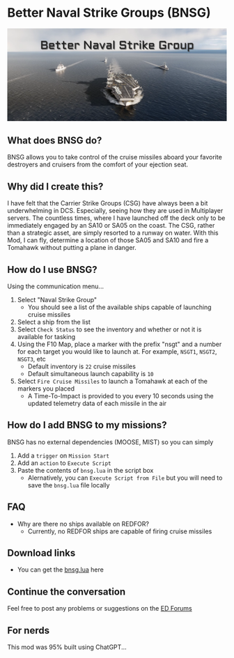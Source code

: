 # Better Naval Strike Groups (BNSG)

![Banner](.github/media/bnsg-logo.png)

## What does BNSG do?
BNSG allows you to take control of the cruise missiles aboard your favorite destroyers and cruisers from the comfort of your ejection seat.

## Why did I create this?
I have felt that the Carrier Strike Groups (CSG) have always been a bit underwhelming in DCS. Especially, seeing how they are used in Multiplayer servers. The countless times, where I have launched off the deck only to be immediately engaged by an SA10 or SA05 on the coast. The CSG, rather than a strategic asset, are simply resorted to a runway on water. With this Mod, I can fly, determine a location of those SA05 and SA10 and fire a Tomahawk without putting a plane in danger.

## How do I use BNSG?
Using the communication menu...
1. Select "Naval Strike Group"
    * You should see a list of the available ships capable of launching cruise missiles
3. Select a ship from the list
4. Select `Check Status` to see the inventory and whether or not it is available for tasking
5. Using the F10 Map, place a marker with the prefix "nsgt" and a number for each target you would like to launch at. For example, `NSGT1`, `NSGT2`, `NSGT3`, etc
    * Default inventory is `22` cruise missiles
    * Default simultaneous launch capability is `10`
6. Select `Fire Cruise Missiles` to launch a Tomahawk at each of the markers you placed
    * A Time-To-Impact is provided to you every 10 seconds using the updated telemetry data of each missile in the air

## How do I add BNSG to my missions?
BNSG has no external dependencies (MOOSE, MIST) so you can simply
1. Add a `trigger` on `Mission Start`
2. Add an `action` to `Execute Script`
3. Paste the contents of `bnsg.lua` in the script box
    * Alernatively, you can `Execute Script from File` but you will need to save the `bnsg.lua` file locally

## FAQ
* Why are there no ships available on REDFOR?
    * Currently, no REDFOR ships are capable of firing cruise missiles

## Download links
* You can get the [bnsg.lua](bnsg.lua) here

## Continue the conversation
Feel free to post any problems or suggestions on the [ED Forums](https://forum.dcs.world/topic/349094-introducing-flightdeck-a-simple-but-smart-launcher-for-dcs/)
  
## For nerds
This mod was 95% built using ChatGPT...
